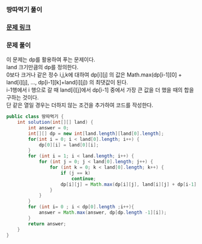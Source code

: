 ### 땅따먹기 풀이


### [문제 링크](https://school.programmers.co.kr/learn/courses/30/lessons/12913)


### 문제 풀이
이 문제는 dp를 활용하여 푸는 문제이다. </br>
land 크기만큼의 dp를 정의한다. </br>
0보다 크거나 같은 정수 i,j,k에 대하여 dp[i][j] 의 값은 Math.max(dp[i-1][0] + land[i][j], ..., dp[i-1][k]+land[i][j]) 의 최댓값이 된다. </br>
i-1행에서 i 행으로 갈 때 land[i][j]에서 dp[i-1] 중에서 가장 큰 값을 더 했을 때의 합을 구하는 것이다. </br>
단 같은 열일 경우는 더하지 않는 조건을 추가하여 코드를 작성한다. </br>



```java
public class 땅따먹기 {
    int solution(int[][] land) {
        int answer = 0;
        int[][] dp = new int[land.length][land[0].length];
        for(int i = 0; i < land[0].length; i++) {
            dp[0][i] = land[0][i];
        }
        for (int i = 1; i < land.length; i++) {
            for (int j = 0; j < land[0].length; j++) {
                for (int k = 0; k < land[0].length; k++) {
                    if (j == k)
                        continue;
                    dp[i][j] = Math.max(dp[i][j], land[i][j] + dp[i-1][k]);
                }
            }
        }
        for (int i= 0 ; i < dp[0].length ;i++){
            answer = Math.max(answer, dp[dp.length -1][i]);
        }
        return answer;
    }
}

```